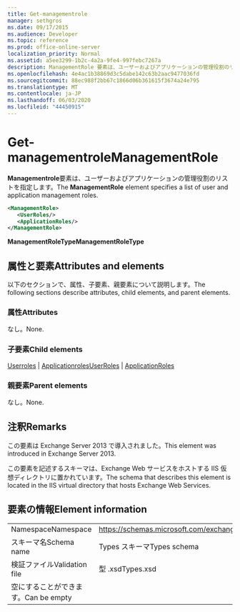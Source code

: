 ```yaml
---
title: Get-managementrole
manager: sethgros
ms.date: 09/17/2015
ms.audience: Developer
ms.topic: reference
ms.prod: office-online-server
localization_priority: Normal
ms.assetid: a5ee3299-1b2c-4a2a-9fe4-997febc7267a
description: ManagementRole 要素は、ユーザーおよびアプリケーションの管理役割のリストを指定します。
ms.openlocfilehash: 4e4ac1b38869d3c5dabe142c63b2aac9477036fd
ms.sourcegitcommit: 88ec988f2bb67c1866d06b361615f3674a24e795
ms.translationtype: MT
ms.contentlocale: ja-JP
ms.lasthandoff: 06/03/2020
ms.locfileid: "44450915"
---
```

# <a name="managementrole"></a><span data-ttu-id="de069-103">Get-managementrole</span><span class="sxs-lookup"><span data-stu-id="de069-103">ManagementRole</span></span>

<span data-ttu-id="de069-104">**Managementrole**要素は、ユーザーおよびアプリケーションの管理役割のリストを指定します。</span><span class="sxs-lookup"><span data-stu-id="de069-104">The **ManagementRole** element specifies a list of user and application management roles.</span></span> 
  
```XML
<ManagementRole>
   <UserRoles/>
   <ApplicationRoles/>
</ManagementRole>
```

 <span data-ttu-id="de069-105">**ManagementRoleType**</span><span class="sxs-lookup"><span data-stu-id="de069-105">**ManagementRoleType**</span></span>
## <a name="attributes-and-elements"></a><span data-ttu-id="de069-106">属性と要素</span><span class="sxs-lookup"><span data-stu-id="de069-106">Attributes and elements</span></span>

<span data-ttu-id="de069-107">以下のセクションで、属性、子要素、親要素について説明します。</span><span class="sxs-lookup"><span data-stu-id="de069-107">The following sections describe attributes, child elements, and parent elements.</span></span>
  
### <a name="attributes"></a><span data-ttu-id="de069-108">属性</span><span class="sxs-lookup"><span data-stu-id="de069-108">Attributes</span></span>

<span data-ttu-id="de069-109">なし。</span><span class="sxs-lookup"><span data-stu-id="de069-109">None.</span></span>
  
### <a name="child-elements"></a><span data-ttu-id="de069-110">子要素</span><span class="sxs-lookup"><span data-stu-id="de069-110">Child elements</span></span>

<span data-ttu-id="de069-111">[Userroles](userroles.md)  | [Applicationroles](applicationroles.md)</span><span class="sxs-lookup"><span data-stu-id="de069-111">[UserRoles](userroles.md) | [ApplicationRoles](applicationroles.md)</span></span>
  
### <a name="parent-elements"></a><span data-ttu-id="de069-112">親要素</span><span class="sxs-lookup"><span data-stu-id="de069-112">Parent elements</span></span>

<span data-ttu-id="de069-113">なし。</span><span class="sxs-lookup"><span data-stu-id="de069-113">None.</span></span>
  
## <a name="remarks"></a><span data-ttu-id="de069-114">注釈</span><span class="sxs-lookup"><span data-stu-id="de069-114">Remarks</span></span>

<span data-ttu-id="de069-115">この要素は Exchange Server 2013 で導入されました。</span><span class="sxs-lookup"><span data-stu-id="de069-115">This element was introduced in Exchange Server 2013.</span></span>
  
<span data-ttu-id="de069-116">この要素を記述するスキーマは、Exchange Web サービスをホストする IIS 仮想ディレクトリに置かれています。</span><span class="sxs-lookup"><span data-stu-id="de069-116">The schema that describes this element is located in the IIS virtual directory that hosts Exchange Web Services.</span></span>
  
## <a name="element-information"></a><span data-ttu-id="de069-117">要素の情報</span><span class="sxs-lookup"><span data-stu-id="de069-117">Element information</span></span>

|||
|:-----|:-----|
|<span data-ttu-id="de069-118">Namespace</span><span class="sxs-lookup"><span data-stu-id="de069-118">Namespace</span></span>  <br/> |https://schemas.microsoft.com/exchange/services/2006/types  <br/> |
|<span data-ttu-id="de069-119">スキーマ名</span><span class="sxs-lookup"><span data-stu-id="de069-119">Schema name</span></span>  <br/> |<span data-ttu-id="de069-120">Types スキーマ</span><span class="sxs-lookup"><span data-stu-id="de069-120">Types schema</span></span>  <br/> |
|<span data-ttu-id="de069-121">検証ファイル</span><span class="sxs-lookup"><span data-stu-id="de069-121">Validation file</span></span>  <br/> |<span data-ttu-id="de069-122">型 .xsd</span><span class="sxs-lookup"><span data-stu-id="de069-122">Types.xsd</span></span>  <br/> |
|<span data-ttu-id="de069-123">空にすることができます。</span><span class="sxs-lookup"><span data-stu-id="de069-123">Can be empty</span></span>  <br/> ||
   

